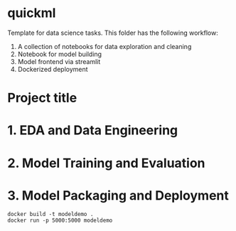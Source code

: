 # quickml
Template for data science tasks. This folder has the following workflow:
1. A collection of notebooks for data exploration and cleaning
2. Notebook for model building
3. Model frontend via streamlit
4. Dockerized deployment

# Project title
<description>
  
# 1. EDA and Data Engineering

# 2. Model Training and Evaluation

# 3. Model Packaging and Deployment
`docker build -t modeldemo .`  
`docker run -p 5000:5000 modeldemo`

